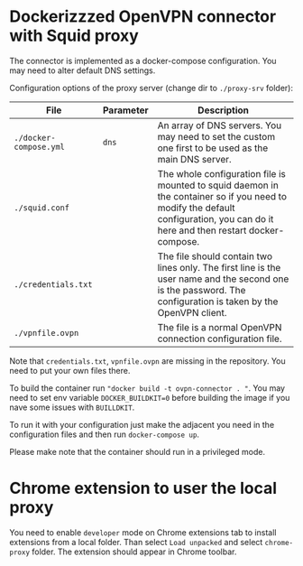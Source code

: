 # Dockerizzzed OpenVPN connector with Squid proxy

The connector is implemented as a docker-compose configuration. You may need to alter default DNS settings.

Configuration options of the proxy server (change dir to `./proxy-srv` folder):

|File|Parameter|Description|
|----|---------|-----------|
|`./docker-compose.yml`|`dns`|An array of DNS servers. You may need to set the custom one first to be used as the main DNS server.|
|`./squid.conf`||The whole configuration file is mounted to squid daemon in the container so if you need to modify the default configuration, you can do it here and then restart docker-compose.|
`./credentials.txt`||The file should contain two lines only. The first line is the user name and the second one is the password. The configuration is taken by the OpenVPN client.|
`./vpnfile.ovpn`||The file is a normal OpenVPN connection configuration file.|

Note that `credentials.txt`, `vpnfile.ovpn` are missing in the repository. You need to put your own files there.

To build the container run `"docker build -t ovpn-connector . "`. You may need to set env variable `DOCKER_BUILDKIT=0` before building the image if you nave some issues with `BUILLDKIT`.

To run it with your configuration just make the adjacent you need in the configuration files and then run `docker-compose up`.

Please make note that the container should run in a privileged mode.

# Chrome extension to user the local proxy

You need to enable `developer` mode on Chrome extensions tab to install extensions from a local folder. Than select `Load unpacked` and select `chrome-proxy` folder. The extension should appear in Chrome toolbar.